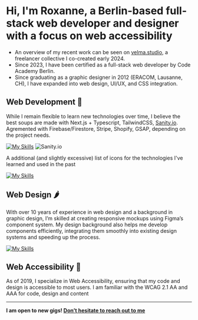 # Hi, I'm Roxanne, a Berlin-based full-stack web developer and designer with a focus on web accessibility
- An overview of my recent work can be seen on [velma.studio](https://www.velma.studio), a freelancer collective I co-created early 2024.
- Since 2023, I have been certified as a full-stack web developer by Code Academy Berlin.
- Since graduating as a graphic designer in 2012 (ERACOM, Lausanne, CH), I have expanded into web design, UI/UX, and CSS integration.

## Web Development 🍲
While I remain flexible to learn new technologies over time, I believe the best soups are made with Next.js + Typescript, TailwindCSS, [Sanity.io](https://www.sanity.io). Agremented with Firebase/Firestore, Stripe, Shopify, GSAP, depending on the project needs.

[![My Skills](https://skillicons.dev/icons?i=nextjs,tailwind,ts,firebase,vscode,vercel)](https://skillicons.dev) ![Sanity.io](https://avatars.githubusercontent.com/u/17177659?s=50&v=4)


A additional (and slightly excessive) list of icons for the technologies I've learned and used in the past

[![My Skills](https://skillicons.dev/icons?i=html,css,sass,js,react,nodejs,express,mongodb,git,github,postman,regex,graphql,wordpress)](https://skillicons.dev) 

## Web Design 🌶️
With over 10 years of experience in web design and a background in graphic design, I’m skilled at creating responsive mockups using Figma’s component system. My design background also helps me develop components efficiently, integrating them smoothly into existing design systems and speeding up the process.

[![My Skills](https://skillicons.dev/icons?i=figma)](https://skillicons.dev)

## Web Accessibility 🫚
As of 2019, I specialize in Web Accessibility, ensuring that my code and design is accessible to most users. I am familiar with the WCAG 2.1 AA and AAA for code, design and content

***

**I am open to new gigs! [Don’t hesitate to reach out to me](mailto:hello@roxanne-borloz.net)**
